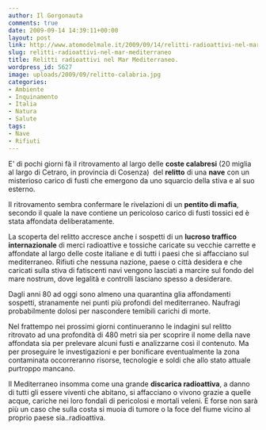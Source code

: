 ```yaml
---
author: Il Gorgonauta
comments: true
date: 2009-09-14 14:39:11+00:00
layout: post
link: http://www.atomodelmale.it/2009/09/14/relitti-radioattivi-nel-mar-mediterraneo/
slug: relitti-radioattivi-nel-mar-mediterraneo
title: Relitti radioattivi nel Mar Mediterraneo.
wordpress_id: 5627
image: uploads/2009/09/relitto-calabria.jpg
categories:
- Ambiente
- Inquinamento
- Italia
- Natura
- Salute
tags:
- Nave
- Rifiuti
---
```



E' di pochi giorni fà il ritrovamento al largo delle **coste calabresi** (20 miglia al largo di Cetraro, in provincia di Cosenza)  del **relitto** di una **nave** con un misterioso carico di fusti che emergono da uno squarcio della stiva e al suo esterno.

Il ritrovamento sembra confermare le rivelazioni di un **pentito di mafia**, secondo il quale la nave contiene un pericoloso carico di fusti tossici ed è stata affondata deliberatamente.

La scoperta del relitto accresce anche i sospetti di un **lucroso traffico internazionale** di merci radioattive e tossiche caricate su vecchie carrette e affondate al largo delle coste italiane e di tutti i paesi che si affacciano sul mediterraneo. Rifiuti che nessuna nazione, paese o città desidera e che caricati sulla stiva di fatiscenti navi vengono lasciati a marcire sul fondo del mare nostrum, dove legalità e controlli lasciano spesso a desiderare.

Dagli anni 80 ad oggi sono almeno una quarantina glia affondamenti sospetti, stranamente nei punti più profondi del mediterraneo. Naufragi probabilmente dolosi per nascondere temibili carichi di morte.

Nel frattempo nei prossimi giorni continueranno le indagini sul relitto ritrovato ad una profondità di 480 metri sia per scoprire il nome della nave affondata sia per prelevare alcuni fusti e analizzarne così il contenuto. Ma per proseguire le investigazioni e per bonificare eventualmente la zona contaminata occorreranno risorse, tecnologie e soldi che allo stato attuale purtroppo mancano.

Il Mediterraneo insomma come una grande **discarica radioattiva**, a danno di tutti gli essere viventi che abitano, si affacciano o vivono grazie a quelle acque, cariche nei loro fondali di pericolosi e mortali veleni. E forse non sarà più un caso che sulla costa si muoia di tumore o la foce del fiume vicino al proprio paese sia..radioattiva.

